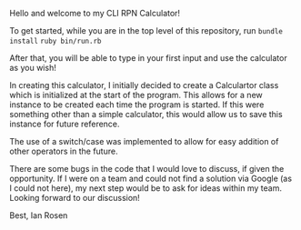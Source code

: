 Hello and welcome to my CLI RPN Calculator!

To get started, while you are in the top level of this repository, run
  ``bundle install``
  ``ruby bin/run.rb``

After that, you will be able to type in your first input and use the calculator as you wish!

In creating this calculator, I initially decided to create a Calculartor class which is initialized at the start of the program. This allows for a new instance to be created each time the program is started. If this were something other than a simple calculator, this would allow us to save this instance for future reference.

The use of a switch/case was implemented to allow for easy addition of other operators in the future.

There are some bugs in the code that I would love to discuss, if given the opportunity. If I were on a team and could not find a solution via Google (as I could not here), my next step would be to ask for ideas within my team. Looking forward to our discussion!

Best,
Ian Rosen